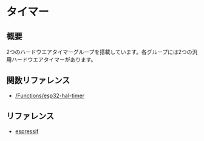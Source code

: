 # タイマー

## 概要

2つのハードウエアタイマーグループを搭載しています。各グループには2つの汎用ハードウエアタイマーがあります。

## 関数リファレンス

- [/Functions/esp32-hal-timer](../../Functions/esp32-hal-timer/)

## リファレンス
- [espressif](https://docs.espressif.com/projects/esp-idf/en/latest/api-reference/peripherals/timer.html)
